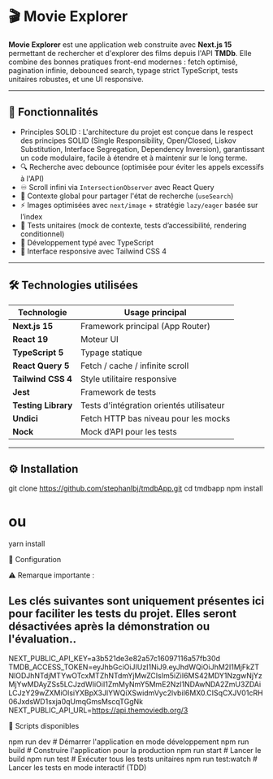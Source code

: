 # 🎬 Movie Explorer

**Movie Explorer** est une application web construite avec **Next.js 15** permettant de rechercher et d'explorer des films depuis l'API **TMDb**. Elle combine des bonnes pratiques front-end modernes : fetch optimisé, pagination infinie, debounced search, typage strict TypeScript, tests unitaires robustes, et une UI responsive.

---

## 🚀 Fonctionnalités

- Principles SOLID : L'architecture du projet est conçue dans le respect des principes SOLID (Single Responsibility, Open/Closed, Liskov Substitution, Interface Segregation, Dependency Inversion), garantissant un code modulaire, facile à étendre et à maintenir sur le long terme.
- 🔍 Recherche avec debounce (optimisée pour éviter les appels excessifs à l'API)
- ♾️ Scroll infini via `IntersectionObserver` avec React Query
- 🧠 Contexte global pour partager l'état de recherche (`useSearch`)
- ⚡ Images optimisées avec `next/image` + stratégie `lazy/eager` basée sur l’index
- 🧪 Tests unitaires (mock de contexte, tests d’accessibilité, rendering conditionnel)
- 🧰 Développement typé avec TypeScript
- 💅 Interface responsive avec Tailwind CSS 4

---

## 🛠️ Technologies utilisées

| Technologie         | Usage principal                          |
| ------------------- | ---------------------------------------- |
| **Next.js 15**      | Framework principal (App Router)         |
| **React 19**        | Moteur UI                                |
| **TypeScript 5**    | Typage statique                          |
| **React Query 5**   | Fetch / cache / infinite scroll          |
| **Tailwind CSS 4**  | Style utilitaire responsive              |
| **Jest**            | Framework de tests                       |
| **Testing Library** | Tests d'intégration orientés utilisateur |
| **Undici**          | Fetch HTTP bas niveau pour les mocks     |
| **Nock**            | Mock d’API pour les tests                |

---

## ⚙️ Installation

git clone https://github.com/stephanlbj/tmdbApp.git
cd tmdbapp
npm install

# ou

yarn install

🔐 Configuration

⚠️ Remarque importante :

## Les clés suivantes sont uniquement présentes ici pour faciliter les tests du projet. Elles seront désactivées après la démonstration ou l'évaluation..

NEXT_PUBLIC_API_KEY=a3b521de3e82a57c16097116a57fb30d
TMDB_ACCESS_TOKEN=eyJhbGciOiJIUzI1NiJ9.eyJhdWQiOiJhM2I1MjFkZTNlODJhNTdjMTYwOTcxMTZhNTdmYjMwZCIsIm5iZiI6MS42MDY1NzgwNjYzMjYwMDAyZSs5LCJzdWIiOiI1ZmMyNmY5MmE2NzI1NDAwNDA2ZmU3ZDAiLCJzY29wZXMiOlsiYXBpX3JlYWQiXSwidmVyc2lvbiI6MX0.CISqCXJV01cRH06JxdsWD1sxja0qUmqGmsMscqTGgNk
NEXT_PUBLIC_API_URL=https://api.themoviedb.org/3

📜 Scripts disponibles

npm run dev # Démarrer l'application en mode développement
npm run build # Construire l'application pour la production
npm run start # Lancer le build
npm run test # Exécuter tous les tests unitaires
npm run test:watch # Lancer les tests en mode interactif (TDD)
